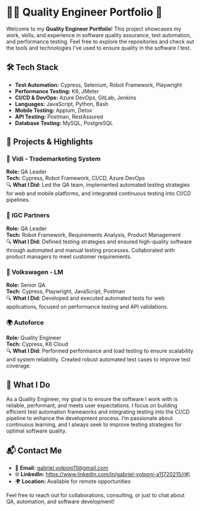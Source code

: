 # 👨‍💻 **Quality Engineer Portfolio** 🚀

Welcome to my **Quality Engineer Portfolio**! This project showcases my work, skills, and experience in software quality assurance, test automation, and performance testing. Feel free to explore the repositories and check out the tools and technologies I've used to ensure quality in the software I test. 

## 🛠️ **Tech Stack**

- **Test Automation:** Cypress, Selenium, Robot Framework, Playwright  
- **Performance Testing:** K6, JMeter  
- **CI/CD & DevOps:** Azure DevOps, GitLab, Jenkins  
- **Languages:** JavaScript, Python, Bash  
- **Mobile Testing:** Appium, Detox  
- **API Testing:** Postman, RestAssured  
- **Database Testing:** MySQL, PostgreSQL

## 📂 **Projects & Highlights**

### 🚀 **Vidi - Trademarketing System**  
**Role:** QA Leader  
**Tech:** Cypress, Robot Framework, CI/CD, Azure DevOps  
🔍 **What I Did:** Led the QA team, implemented automated testing strategies for web and mobile platforms, and integrated continuous testing into CI/CD pipelines.

### 🏢 **IGC Partners**  
**Role:** QA Leader  
**Tech:** Robot Framework, Requirements Analysis, Product Management  
🔍 **What I Did:** Defined testing strategies and ensured high-quality software through automated and manual testing processes. Collaborated with product managers to meet customer requirements.

### 🚗 **Volkswagen - LM**  
**Role:** Senior QA  
**Tech:** Cypress, Playwright, JavaScript, Postman  
🔍 **What I Did:** Developed and executed automated tests for web applications, focused on performance testing and API validations. 

### 🌍 **Autoforce**  
**Role:** Quality Engineer  
**Tech:** Cypress, K6 Cloud  
🔍 **What I Did:** Performed performance and load testing to ensure scalability and system reliability. Created robust automated test cases to improve test coverage.

## 🔧 **What I Do**

As a Quality Engineer, my goal is to ensure the software I work with is reliable, performant, and meets user expectations. I focus on building efficient test automation frameworks and integrating testing into the CI/CD pipeline to enhance the development process. I’m passionate about continuous learning, and I always seek to improve testing strategies for optimal software quality.  

## 📬 **Contact Me**  

- 📧 **Email:** gabriel.volponi11@gmail.com 
- 🌐 **LinkedIn:** https://www.linkedin.com/in/gabriel-volponi-a11720215/(#)  
- 🌍 **Location:** Available for remote opportunities  

Feel free to reach out for collaborations, consulting, or just to chat about QA, automation, and software development!



